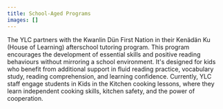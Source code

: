 ```yaml
---
title: School-Aged Programs
images: []
---
```

The YLC partners with the Kwanlin Dün First Nation in their Kenädän Ku (House of Learning) afterschool tutoring program. This program encourages the development of essential skills and positive reading behaviours without mirroring a school environment. It's designed for kids who benefit from additional support in fluid reading practice, vocabulary study, reading comprehension, and learning confidence. Currently, YLC staff engage students in Kids in the Kitchen cooking lessons, where they learn independent cooking skills, kitchen safety, and the power of cooperation.